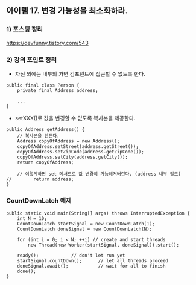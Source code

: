 ## 아이템 17. 변경 가능성을 최소화하라.

### 1) 포스팅 정리
https://devfunny.tistory.com/543

### 2) 강의 포인트 정리
- 자신 외에는 내부의 가변 컴포넌트에 접근할 수 없도록 한다.
```
public final class Person {
    private final Address address;

    ...
}
```

- setXXX()로 값을 변경할 수 없도록 복사본을 제공한다.
```
public Address getAddress() {
    // 복사본을 만든다.
    Address copyOfAddress = new Address();
    copyOfAddress.setStreet(address.getStreet());
    copyOfAddress.setZipCode(address.getZipCode());
    copyOfAddress.setCity(address.getCity());
    return copyOfAddress;

    // 이렇게하면 set 메서드로 값 변경이 가능해져버린다. (address 내부 필드)
//        return address;
}
```

### CountDownLatch 예제
```
public static void main(String[] args) throws InterruptedException {
    int N = 10;
    CountDownLatch startSignal = new CountDownLatch(1);
    CountDownLatch doneSignal = new CountDownLatch(N);

    for (int i = 0; i < N; ++i) // create and start threads
        new Thread(new Worker(startSignal, doneSignal)).start();

    ready();            // don't let run yet
    startSignal.countDown();      // let all threads proceed
    doneSignal.await();           // wait for all to finish
    done();
}
```

